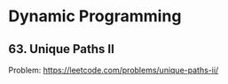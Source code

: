 # Dynamic Programming

## 63. Unique Paths II

Problem: https://leetcode.com/problems/unique-paths-ii/
